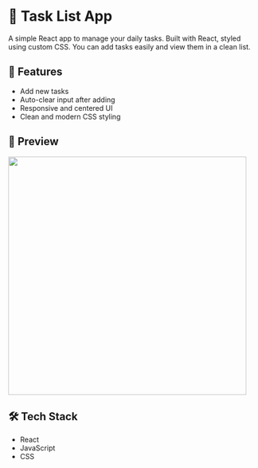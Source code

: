 # 📝 Task List App

A simple React app to manage your daily tasks. Built with React, styled using custom CSS. You can add tasks easily and view them in a clean list.

## 🚀 Features

- Add new tasks  
- Auto-clear input after adding  
- Responsive and centered UI  
- Clean and modern CSS styling

## 📸 Preview

<img width="478" alt="" src="https://github.com/user-attachments/assets/78cc8e74-b172-431d-b779-3f17a468e392" />

## 🛠️ Tech Stack

- React
- JavaScript
- CSS

